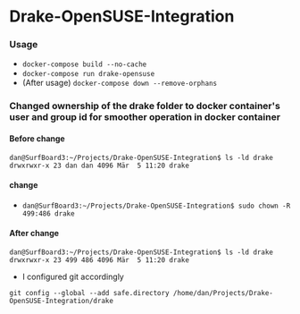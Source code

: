 # Drake-OpenSUSE-Integration

### Usage

- `docker-compose build --no-cache`
- `docker-compose run drake-opensuse`
- (After usage) `docker-compose down --remove-orphans`

### Changed ownership of the drake folder to docker  container's user and group id for smoother operation in docker container


#### Before change


```
dan@SurfBoard3:~/Projects/Drake-OpenSUSE-Integration$ ls -ld drake
drwxrwxr-x 23 dan dan 4096 Mär  5 11:20 drake
```

#### change

- `dan@SurfBoard3:~/Projects/Drake-OpenSUSE-Integration$ sudo chown -R 499:486 drake
`

#### After change

```
dan@SurfBoard3:~/Projects/Drake-OpenSUSE-Integration$ ls -ld drake
drwxrwxr-x 23 499 486 4096 Mär  5 11:20 drake
```

- I configured git accordingly

`git config --global --add safe.directory /home/dan/Projects/Drake-OpenSUSE-Integration/drake`

